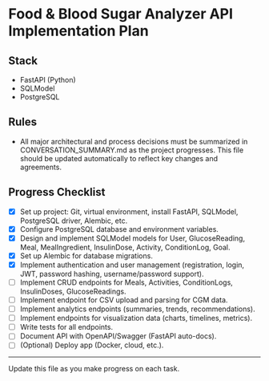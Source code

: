 # Food & Blood Sugar Analyzer API Implementation Plan

## Stack
- FastAPI (Python)
- SQLModel
- PostgreSQL

## Rules
- All major architectural and process decisions must be summarized in CONVERSATION_SUMMARY.md as the project progresses. This file should be updated automatically to reflect key changes and agreements.

## Progress Checklist

- [x] Set up project: Git, virtual environment, install FastAPI, SQLModel, PostgreSQL driver, Alembic, etc.
- [x] Configure PostgreSQL database and environment variables.
- [x] Design and implement SQLModel models for User, GlucoseReading, Meal, MealIngredient, InsulinDose, Activity, ConditionLog, Goal.
- [x] Set up Alembic for database migrations.
- [x] Implement authentication and user management (registration, login, JWT, password hashing, username/password support).
- [ ] Implement CRUD endpoints for Meals, Activities, ConditionLogs, InsulinDoses, GlucoseReadings.
- [ ] Implement endpoint for CSV upload and parsing for CGM data.
- [ ] Implement analytics endpoints (summaries, trends, recommendations).
- [ ] Implement endpoints for visualization data (charts, timelines, metrics).
- [ ] Write tests for all endpoints.
- [ ] Document API with OpenAPI/Swagger (FastAPI auto-docs).
- [ ] (Optional) Deploy app (Docker, cloud, etc.).

---

Update this file as you make progress on each task. 